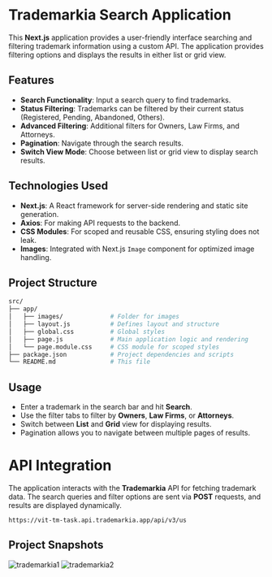 # Trademarkia Search Application

This **Next.js** application provides a user-friendly interface searching and filtering trademark information using a custom API. The application provides filtering options and displays the results in either list or grid view.

## Features

- **Search Functionality**: Input a search query to find trademarks.
- **Status Filtering**: Trademarks can be filtered by their current status (Registered, Pending, Abandoned, Others).
- **Advanced Filtering**: Additional filters for Owners, Law Firms, and Attorneys.
- **Pagination**: Navigate through the search results.
- **Switch View Mode**: Choose between list or grid view to display search results.

## Technologies Used

- **Next.js**: A React framework for server-side rendering and static site generation.
- **Axios**: For making API requests to the backend.
- **CSS Modules**: For scoped and reusable CSS, ensuring styling does not leak.
- **Images**: Integrated with Next.js `Image` component for optimized image handling.

## Project Structure

```bash
src/
├── app/
│   ├── images/             # Folder for images
│   ├── layout.js           # Defines layout and structure
│   ├── global.css          # Global styles
│   ├── page.js             # Main application logic and rendering
│   └── page.module.css     # CSS module for scoped styles
├── package.json            # Project dependencies and scripts
└── README.md               # This file
```

## Usage

- Enter a trademark in the search bar and hit **Search**.
- Use the filter tabs to filter by **Owners**, **Law Firms**, or **Attorneys**.
- Switch between **List** and **Grid** view for displaying results.
- Pagination allows you to navigate between multiple pages of results.

# API Integration

The application interacts with the **Trademarkia** API for fetching trademark data. The search queries and filter options are sent via **POST** requests, and results are displayed dynamically. 

``` https://vit-tm-task.api.trademarkia.app/api/v3/us ```

## Project Snapshots
![trademarkia1](https://github.com/user-attachments/assets/46a19be7-1985-48ca-beb9-00c3d5a73111)
![trademarkia2](https://github.com/user-attachments/assets/dbad166a-462c-4ca7-bcd0-a867f4f086cc)


